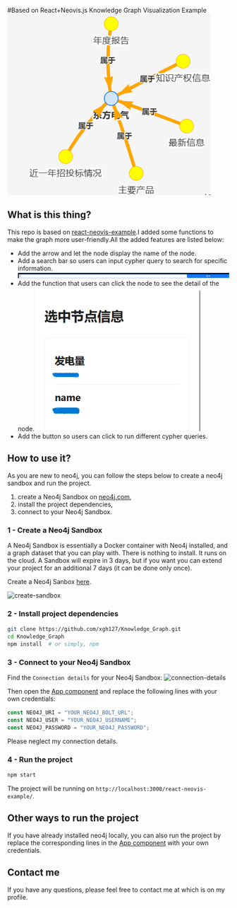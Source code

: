 #Based on React+Neovis.js Knowledge Graph Visualization Example
![example](screenshots/example.png)

## What is this thing?

This repo is based on [react-neovis-example](https://github.com/jackdbd/react-neovis-example).I added some functions to make the graph more user-friendly.All the added features are listed below:

- Add the arrow and let the node display the name of the node.
- Add a search bar so users can input cypher query to search for specific information.![search](screenshots/search-bar.png)
- Add the function that users can click the node to see the detail of the node.![node-detail](screenshots/node-detail.png)
- Add the button so users can click to run different cypher queries.

## How to use it?

As you are new to neo4j, you can follow the steps below to create a neo4j sandbox and run the project.

1. create a Neo4j Sandbox on [neo4j.com](https://neo4j.com/sandbox/),
2. install the project dependencies,
3. connect to your Neo4j Sandbox.

### 1 - Create a Neo4j Sandbox

A Neo4j Sandbox is essentially a Docker container with Neo4j installed, and a graph dataset that you can play with. There is nothing to install. It runs on the cloud. A Sandbox will expire in 3 days, but if you want you can extend your project for an additional 7 days (it can be done only once).

Create a Neo4j Sanbox [here](https://neo4j.com/sandbox/).

![create-sandbox](screenshots/create-sandbox.png)

### 2 - Install project dependencies

```sh
git clone https://github.com/xgh127/Knowledge_Graph.git
cd Knowledge_Graph
npm install  # or simply, npm
```

### 3 - Connect to your Neo4j Sandbox

Find the `Connection details` for your Neo4j Sandbox:
![connection-details](screenshots/sandbox-credentials.png)

Then open the [App component](src/App.js) and replace the following lines with your own credentials:

```js
const NEO4J_URI = "YOUR_NEO4J_BOLT_URL";
const NEO4J_USER = "YOUR_NEO4J_USERNAME";
const NEO4J_PASSWORD = "YOUR_NEO4J_PASSWORD";
```

Please neglect my connection details.

### 4 - Run the project

```sh
npm start
```

The project will be running on `http://localhost:3000/react-neovis-example/`.

## Other ways to run the project

If you have already installed neo4j locally, you can also run the project by replace the corresponding lines in the [App component](src/App.js) with your own credentials.

## Contact me

If you have any questions, please feel free to contact me at <EMAIL> which is on my profile.
